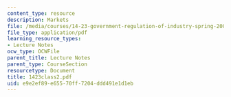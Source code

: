 ```yaml
---
content_type: resource
description: Markets
file: /media/courses/14-23-government-regulation-of-industry-spring-2003/e9e2ef89e65570ff7204ddd491e1d1eb_1423class2.pdf
file_type: application/pdf
learning_resource_types:
- Lecture Notes
ocw_type: OCWFile
parent_title: Lecture Notes
parent_type: CourseSection
resourcetype: Document
title: 1423class2.pdf
uid: e9e2ef89-e655-70ff-7204-ddd491e1d1eb
---
```

